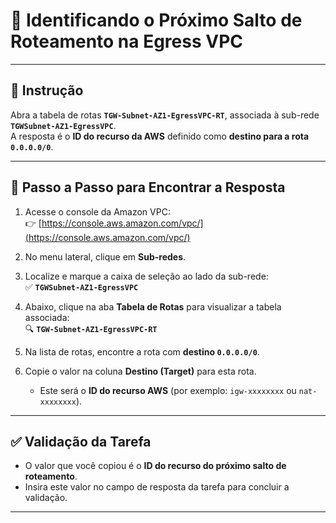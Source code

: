 # 📡 Identificando o Próximo Salto de Roteamento na Egress VPC

---

## 📝 Instrução

Abra a tabela de rotas **`TGW-Subnet-AZ1-EgressVPC-RT`**, associada à sub-rede **`TGWSubnet-AZ1-EgressVPC`**.  
A resposta é o **ID do recurso da AWS** definido como **destino para a rota `0.0.0.0/0`**.

---

## 🧭 Passo a Passo para Encontrar a Resposta

1. Acesse o console da Amazon VPC:  
   👉 [https://console.aws.amazon.com/vpc/](https://console.aws.amazon.com/vpc/)

2. No menu lateral, clique em **Sub-redes**.

3. Localize e marque a caixa de seleção ao lado da sub-rede:  
   ✅ **`TGWSubnet-AZ1-EgressVPC`**

4. Abaixo, clique na aba **Tabela de Rotas** para visualizar a tabela associada:  
   🔍 **`TGW-Subnet-AZ1-EgressVPC-RT`**

5. Na lista de rotas, encontre a rota com **destino `0.0.0.0/0`**.

6. Copie o valor na coluna **Destino (Target)** para esta rota.  
   - Este será o **ID do recurso AWS** (por exemplo: `igw-xxxxxxxx` ou `nat-xxxxxxxx`).

---

## ✅ Validação da Tarefa

- O valor que você copiou é o **ID do recurso do próximo salto de roteamento**.
- Insira este valor no campo de resposta da tarefa para concluir a validação.

---
